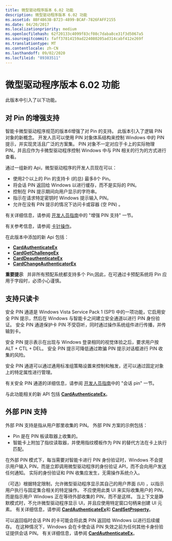 ```yaml
---
title: 微型驱动程序版本 6.02 功能
description: 微型驱动程序版本 6.02 功能
ms.assetid: 8BF4B63B-B723-4899-BCAF-7826FAFF2155
ms.date: 04/20/2017
ms.localizationpriority: medium
ms.openlocfilehash: 62f20133c4099f83cf08c7daba8ce31f3d5067a5
ms.sourcegitcommit: faff37814159ad224080205ad314cabf412e269f
ms.translationtype: MT
ms.contentlocale: zh-CN
ms.lasthandoff: 09/02/2020
ms.locfileid: "89383511"
---
```

# <a name="minidriver-version-602-features"></a>微型驱动程序版本 6.02 功能


此版本中引入了以下功能。

## <a name="span-idenhanced_support_for_pinsspanspan-idenhanced_support_for_pinsspanspan-idenhanced_support_for_pinsspanenhanced-support-for-pins"></a><span id="Enhanced_Support_for_PINs"></span><span id="enhanced_support_for_pins"></span><span id="ENHANCED_SUPPORT_FOR_PINS"></span>对 Pin 的增强支持


智能卡微型驱动程序规范的版本6增强了对 Pin 的支持。 此版本引入了逻辑 PIN 对象的新概念。 开发人员可以使用 PIN 对象体系结构来控制 Windows 中的 PIN 提示，并实现灵活且广泛的方案集。 PIN 对象不一定对应于卡上的实际物理 PIN，并且应作为卡微型驱动程序控制 Windows 中与 PIN 相关的行为的方式进行查看。

通过一组新的 Api，微型驱动程序的开发人员现在可以：

-   使用2个以上的 Pin 的支持卡 (的总) 最多8个 Pin。
-   将会话 PIN 返回给 Windows 以进行缓存，而不是实际的 PIN。
-   控制在 PIN 提示期间向用户显示的字符串。
-   指示在请求特定密钥时 Windows 提示输入 PIN。
-   允许在没有 PIN 提示的情况下访问卡或容器 (空 PIN) 。

有关详细信息，请参阅 [开发人员指南](developer-guidelines.md)中的 "增强 PIN 支持" 一节。

有关参考信息，请参阅 [卡针操作](card-pin-operations.md)。

在此版本中添加的新 Api 包括：

-   [**CardAuthenticateEx**](/previous-versions/dn468703(v=vs.85))
-   [**CardGetChallengeEx**](/previous-versions/dn468724(v=vs.85))
-   [**CardDeauthenticateEx**](/previous-versions/dn468713(v=vs.85))
-   [**CardChangeAuthenticatorEx**](/previous-versions/dn468706(v=vs.85))

**重要提示**   并非所有预配系统都支持多个 Pin;因此，在可通过卡预配系统将 Pin 应用于字段时，必须小心谨慎。

 

## <a name="span-idsupport_for_read-only_cardsspanspan-idsupport_for_read-only_cardsspanspan-idsupport_for_read-only_cardsspansupport-for-read-only-cards"></a><span id="Support_for_Read-Only_Cards"></span><span id="support_for_read-only_cards"></span><span id="SUPPORT_FOR_READ-ONLY_CARDS"></span>支持只读卡


安全 PIN 通道是 Windows Vista Service Pack 1 (SP1) 中的一项功能，它启用安全 PIN 提示，然后在 Windows 与智能卡之间建立安全通道以进行 PIN 身份验证。 安全 PIN 通道保护卡 PIN 不受窃听，同时通过操作系统组件进行传播，并传输到卡。

安全 PIN 提示表示在出现与 Windows 登录相同的视觉体验之后，要求用户按 ALT + CTL + DEL。 安全 PIN 提示可降低通过欺骗 PIN 提示对话框进行 PIN 收集的风险。

安全 PIN 通道可以通过通用标准组策略设置来控制和触发，还可以通过固定对象上的特定属性进行管理。

有关安全 PIN 通道的详细信息，请参阅 [开发人员指南](developer-guidelines.md)中的 "会话 pin" 一节。

与此功能相关的新 API 包括 [**CardAuthenticateEx**](/previous-versions/dn468703(v=vs.85))。

## <a name="span-id_external_pin_supportspanspan-id_external_pin_supportspanspan-id_external_pin_supportspan-external-pin-support"></a><span id="_External_PIN_Support"></span><span id="_external_pin_support"></span><span id="_EXTERNAL_PIN_SUPPORT"></span> 外部 PIN 支持


外部 PIN 支持是指从用户那里收集的 PIN。 外部 PIN 方案的示例包括：

-   Pin 是在 PIN 板读取器上收集的。
-   智能卡上附加了指纹读取器，并使用指纹模板作为 PIN 的替代方法在卡上执行匹配。

在外部 PIN 模式下，每当需要对智能卡进行 PIN 身份验证时，Windows 不会提示用户输入 PIN，而是立即调用微型驱动程序的身份验证 API，而不会向用户发送任何通知。 实际的身份验证和 PIN 收集应发生，无需操作系统介入。

（可选）根据特定限制，允许微型驱动程序显示其自己的用户界面 (UI) ，以指示用户执行与固定集合相关的特定操作。 不应使用此类 UI 来实际收集用户的 PIN，而是指示用户 Windows 正在等待外部收集的 PIN，而不是这样。 当上下文是静默模式时，不允许微型驱动程序显示 UI，并且应使用特定窗口句柄来创建 UI 元素。 有关详细信息，请参阅 [**CardAuthenticateEx**](/previous-versions/dn468703(v=vs.85))和 [**CardSetProperty**](/previous-versions/dn468740(v=vs.85))。

可以返回临时会话 PIN 的卡可能会将此类 PIN 返回给 Windows 以进行后续缓存。 在这种情况下，Windows 会在卡使会话 PIN 失效之前为任何其他卡身份验证提供会话 PIN。 有关详细信息，请参阅 [**CardAuthenticateEx**](/previous-versions/dn468703(v=vs.85))。

 

